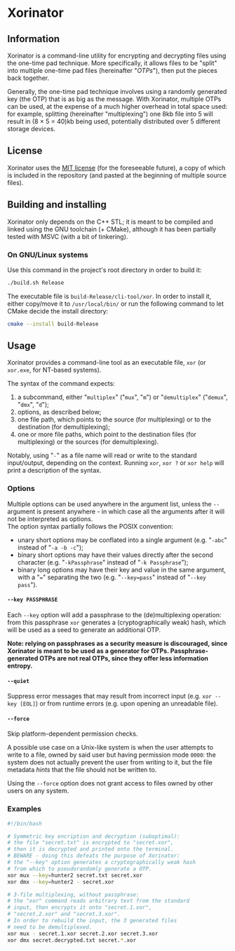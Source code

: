 # Xorinator

## Information

Xorinator is a command-line utility for encrypting and decrypting files using the one-time pad technique. More specifically, it allows files to be "split" into multiple one-time pad files (hereinafter "*OTPs*"), then put the pieces back together.

Generally, the one-time pad technique involves using a randomly generated key (the OTP) that is as big as the message. With Xorinator, multiple OTPs can be used, at the expense of a much higher overhead in total space used: for example, splitting (hereinafter "multiplexing") one 8kb file into 5 will result in (8 × 5 = 40)kb being used, potentially distributed over 5 different storage devices.

## License

Xorinator uses the [MIT license](https://mit-license.org/) (for the foreseeable future), a copy of which is included in the repository (and pasted at the beginning of multiple source files).

## Building and installing

Xorinator only depends on the C++ STL; it is meant to be compiled and linked using the GNU toolchain (+ CMake), although it has been partially tested with MSVC (with a bit of tinkering).

### On GNU/Linux systems

Use this command in the project's root directory in order to build it:

```bash
./build.sh Release
```

The executable file is `build-Release/cli-tool/xor`. In order to install it, either copy/move it to `/usr/local/bin/` or run the following command to let CMake decide the install directory:

```bash
cmake --install build-Release
```

## Usage

Xorinator provides a command-line tool as an executable file, `xor` (or `xor.exe`, for NT-based systems).

The syntax of the command expects:

1. a subcommand, either "`multiplex`" ("`mux`", "`m`") or "`demultiplex`" ("`demux`", "`dmx`", "`d`");
2. options, as described below;
3. one file path, which points to the source (for multiplexing) or to the destination (for demultiplexing);
4. one or more file paths, which point to the destination files (for multiplexing) or the sources (for demultiplexing).

Notably, using "`-`" as a file name will read or write to the standard input/output, depending on the context. Running `xor`, `xor ?` or `xor help` will print a description of the syntax.

### Options

Multiple options can be used anywhere in the argument list, unless the `--` argument is present anywhere - in which case all the arguments after it will not be interpreted as options.  
The option syntax partially follows the POSIX convention:
- unary short options may be conflated into a single argument (e.g. "`-abc`" instead of "`-a -b -c`");
- binary short options may have their values directly after the second character (e.g. "`-kPassphrase`" instead of "`-k Passphrase`");
- binary long options may have their key and value in the same argument, with a "`=`" separating the two (e.g. "`--key=pass`" instead of "`--key pass`").

#### `--key PASSPHRASE`

Each `--key` option will add a passphrase to the (de)multiplexing operation: from this passphrase `xor` generates a (cryptographically weak) hash, which will be used as a seed to generate an additional OTP.

**Note: relying on passphrases as a security measure is discouraged,
since Xorinator is meant to be used as a generator for OTPs.
Passphrase-generated OTPs are not real OTPs, since they offer less information entropy.**

#### `--quiet`

Suppress error messages that may result from incorrect input (e.g. `xor --key [EOL]`) or from runtime errors (e.g. upon opening an unreadable file).

#### `--force`

Skip platform-dependent permission checks.

A possible use case on a Unix-like system is when the user attempts to write to a file, owned by said user but having permission mode `0000`: the system does not actually prevent the user from writing to it, but the file metadata *hints* that the file should not be written to.

Using the `--force` option does not grant access to files owned by other users on any system.

### Examples

```bash
#!/bin/bash

# Symmetric key encription and decryption (suboptimal):
# the file "secret.txt" is encrypted to "secret.xor",
# then it is decrypted and printed onto the terminal.
# BEWARE - doing this defeats the purpose of Xorinator:
# the "--key" option generates a cryptographically weak hash
# from which to pseudorandomly generate a OTP.
xor mux --key=hunter2 secret.txt secret.xor
xor dmx --key=hunter2 - secret.xor

# 3-file multiplexing, without passphrase:
# the "xor" command reads arbitrary text from the standard
# input, then encrypts it onto "secret.1.xor",
# "secret.2.xor" and "secret.3.xor".
# In order to rebuild the input, the 3 generated files
# need to be demultiplexed.
xor mux - secret.1.xor secret.2.xor secret.3.xor
xor dmx secret.decrypted.txt secret.*.xor
```
